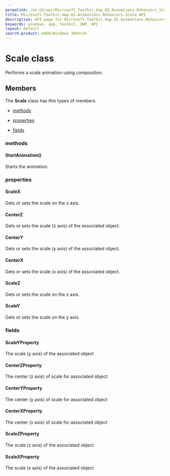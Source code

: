 ```yaml
---
permalink: /en-US/api/Microsoft_Toolkit_Uwp_UI_Animations_Behaviors_Scale.htm
title: Microsoft.Toolkit.Uwp.UI.Animations.Behaviors.Scale API 
description: API page for Microsoft.Toolkit.Uwp.UI.Animations.Behaviors.Scale
keywords: windows, app, toolkit, UWP, API
layout: default
search.product: eADQiWindows 10XVcnh
---
```



# Scale class

Performs a scale animation using composition.

## Members

The **Scale** class has this types of members

* [methods](#methods)

* [properties](#properties)

* [fields](#fields)

### methods

#### StartAnimation()

Starts the animation.



### properties

#### ScaleX

Gets or sets the scale on the x axis.



#### CenterZ

Gets or sets the scale (z axis) of the associated object.



#### CenterY

Gets or sets the scale (y axis) of the associated object.



#### CenterX

Gets or sets the scale (x axis) of the associated object.



#### ScaleZ

Gets or sets the scale on the z axis.



#### ScaleY

Gets or sets the scale on the y axis.



### fields

#### ScaleYProperty

The scale (y axis) of the associated object



#### CenterZProperty

The center (z axis) of scale for associated object



#### CenterYProperty

The center (y axis) of scale for associated object



#### CenterXProperty

The center (x axis) of scale for associated object



#### ScaleZProperty

The scale (z axis) of the associated object



#### ScaleXProperty

The scale (x axis) of the associated object


